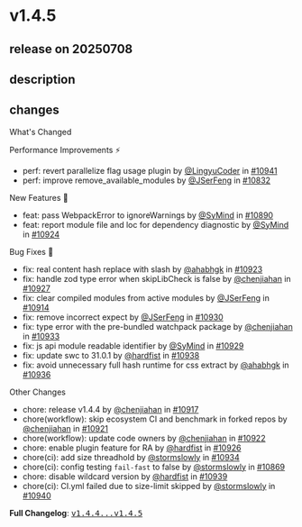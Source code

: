 # v1.4.5

## release on 20250708
## description
## changes
What's Changed

Performance Improvements ⚡

* perf: revert parallelize flag usage plugin by <a class="user-mention notranslate" data-hovercard-type="user" data-hovercard-url="/users/LingyuCoder/hovercard" data-octo-click="hovercard-link-click" data-octo-dimensions="link_type:self" href="https://github.com/LingyuCoder">@LingyuCoder</a> in <a class="issue-link js-issue-link" data-error-text="Failed to load title" data-id="3210908815" data-permission-text="Title is private" data-url="https://github.com/web-infra-dev/rspack/issues/10941" data-hovercard-type="pull_request" data-hovercard-url="/web-infra-dev/rspack/pull/10941/hovercard" href="https://github.com/web-infra-dev/rspack/pull/10941">#10941</a>
* perf: improve remove_available_modules by <a class="user-mention notranslate" data-hovercard-type="user" data-hovercard-url="/users/JSerFeng/hovercard" data-octo-click="hovercard-link-click" data-octo-dimensions="link_type:self" href="https://github.com/JSerFeng">@JSerFeng</a> in <a class="issue-link js-issue-link" data-error-text="Failed to load title" data-id="3186474692" data-permission-text="Title is private" data-url="https://github.com/web-infra-dev/rspack/issues/10832" data-hovercard-type="pull_request" data-hovercard-url="/web-infra-dev/rspack/pull/10832/hovercard" href="https://github.com/web-infra-dev/rspack/pull/10832">#10832</a>

New Features 🎉

* feat: pass WebpackError to ignoreWarnings by <a class="user-mention notranslate" data-hovercard-type="user" data-hovercard-url="/users/SyMind/hovercard" data-octo-click="hovercard-link-click" data-octo-dimensions="link_type:self" href="https://github.com/SyMind">@SyMind</a> in <a class="issue-link js-issue-link" data-error-text="Failed to load title" data-id="3198168606" data-permission-text="Title is private" data-url="https://github.com/web-infra-dev/rspack/issues/10890" data-hovercard-type="pull_request" data-hovercard-url="/web-infra-dev/rspack/pull/10890/hovercard" href="https://github.com/web-infra-dev/rspack/pull/10890">#10890</a>
* feat: report module file and loc for dependency diagnostic by <a class="user-mention notranslate" data-hovercard-type="user" data-hovercard-url="/users/SyMind/hovercard" data-octo-click="hovercard-link-click" data-octo-dimensions="link_type:self" href="https://github.com/SyMind">@SyMind</a> in <a class="issue-link js-issue-link" data-error-text="Failed to load title" data-id="3207839751" data-permission-text="Title is private" data-url="https://github.com/web-infra-dev/rspack/issues/10924" data-hovercard-type="pull_request" data-hovercard-url="/web-infra-dev/rspack/pull/10924/hovercard" href="https://github.com/web-infra-dev/rspack/pull/10924">#10924</a>

Bug Fixes 🐞

* fix: real content hash replace with slash by <a class="user-mention notranslate" data-hovercard-type="user" data-hovercard-url="/users/ahabhgk/hovercard" data-octo-click="hovercard-link-click" data-octo-dimensions="link_type:self" href="https://github.com/ahabhgk">@ahabhgk</a> in <a class="issue-link js-issue-link" data-error-text="Failed to load title" data-id="3207727714" data-permission-text="Title is private" data-url="https://github.com/web-infra-dev/rspack/issues/10923" data-hovercard-type="pull_request" data-hovercard-url="/web-infra-dev/rspack/pull/10923/hovercard" href="https://github.com/web-infra-dev/rspack/pull/10923">#10923</a>
* fix: handle zod type error when skipLibCheck is false by <a class="user-mention notranslate" data-hovercard-type="user" data-hovercard-url="/users/chenjiahan/hovercard" data-octo-click="hovercard-link-click" data-octo-dimensions="link_type:self" href="https://github.com/chenjiahan">@chenjiahan</a> in <a class="issue-link js-issue-link" data-error-text="Failed to load title" data-id="3207913272" data-permission-text="Title is private" data-url="https://github.com/web-infra-dev/rspack/issues/10927" data-hovercard-type="pull_request" data-hovercard-url="/web-infra-dev/rspack/pull/10927/hovercard" href="https://github.com/web-infra-dev/rspack/pull/10927">#10927</a>
* fix: clear compiled modules from active modules by <a class="user-mention notranslate" data-hovercard-type="user" data-hovercard-url="/users/JSerFeng/hovercard" data-octo-click="hovercard-link-click" data-octo-dimensions="link_type:self" href="https://github.com/JSerFeng">@JSerFeng</a> in <a class="issue-link js-issue-link" data-error-text="Failed to load title" data-id="3202206574" data-permission-text="Title is private" data-url="https://github.com/web-infra-dev/rspack/issues/10914" data-hovercard-type="pull_request" data-hovercard-url="/web-infra-dev/rspack/pull/10914/hovercard" href="https://github.com/web-infra-dev/rspack/pull/10914">#10914</a>
* fix: remove incorrect expect by <a class="user-mention notranslate" data-hovercard-type="user" data-hovercard-url="/users/JSerFeng/hovercard" data-octo-click="hovercard-link-click" data-octo-dimensions="link_type:self" href="https://github.com/JSerFeng">@JSerFeng</a> in <a class="issue-link js-issue-link" data-error-text="Failed to load title" data-id="3208060968" data-permission-text="Title is private" data-url="https://github.com/web-infra-dev/rspack/issues/10930" data-hovercard-type="pull_request" data-hovercard-url="/web-infra-dev/rspack/pull/10930/hovercard" href="https://github.com/web-infra-dev/rspack/pull/10930">#10930</a>
* fix: type error with the pre-bundled watchpack package by <a class="user-mention notranslate" data-hovercard-type="user" data-hovercard-url="/users/chenjiahan/hovercard" data-octo-click="hovercard-link-click" data-octo-dimensions="link_type:self" href="https://github.com/chenjiahan">@chenjiahan</a> in <a class="issue-link js-issue-link" data-error-text="Failed to load title" data-id="3208217876" data-permission-text="Title is private" data-url="https://github.com/web-infra-dev/rspack/issues/10933" data-hovercard-type="pull_request" data-hovercard-url="/web-infra-dev/rspack/pull/10933/hovercard" href="https://github.com/web-infra-dev/rspack/pull/10933">#10933</a>
* fix: js api module readable identifier by <a class="user-mention notranslate" data-hovercard-type="user" data-hovercard-url="/users/SyMind/hovercard" data-octo-click="hovercard-link-click" data-octo-dimensions="link_type:self" href="https://github.com/SyMind">@SyMind</a> in <a class="issue-link js-issue-link" data-error-text="Failed to load title" data-id="3208055754" data-permission-text="Title is private" data-url="https://github.com/web-infra-dev/rspack/issues/10929" data-hovercard-type="pull_request" data-hovercard-url="/web-infra-dev/rspack/pull/10929/hovercard" href="https://github.com/web-infra-dev/rspack/pull/10929">#10929</a>
* fix: update swc to 31.0.1 by <a class="user-mention notranslate" data-hovercard-type="user" data-hovercard-url="/users/hardfist/hovercard" data-octo-click="hovercard-link-click" data-octo-dimensions="link_type:self" href="https://github.com/hardfist">@hardfist</a> in <a class="issue-link js-issue-link" data-error-text="Failed to load title" data-id="3209324753" data-permission-text="Title is private" data-url="https://github.com/web-infra-dev/rspack/issues/10938" data-hovercard-type="pull_request" data-hovercard-url="/web-infra-dev/rspack/pull/10938/hovercard" href="https://github.com/web-infra-dev/rspack/pull/10938">#10938</a>
* fix: avoid unnecessary full hash runtime for css extract by <a class="user-mention notranslate" data-hovercard-type="user" data-hovercard-url="/users/ahabhgk/hovercard" data-octo-click="hovercard-link-click" data-octo-dimensions="link_type:self" href="https://github.com/ahabhgk">@ahabhgk</a> in <a class="issue-link js-issue-link" data-error-text="Failed to load title" data-id="3209061518" data-permission-text="Title is private" data-url="https://github.com/web-infra-dev/rspack/issues/10936" data-hovercard-type="pull_request" data-hovercard-url="/web-infra-dev/rspack/pull/10936/hovercard" href="https://github.com/web-infra-dev/rspack/pull/10936">#10936</a>

Other Changes

* chore: release v1.4.4 by <a class="user-mention notranslate" data-hovercard-type="user" data-hovercard-url="/users/chenjiahan/hovercard" data-octo-click="hovercard-link-click" data-octo-dimensions="link_type:self" href="https://github.com/chenjiahan">@chenjiahan</a> in <a class="issue-link js-issue-link" data-error-text="Failed to load title" data-id="3202905365" data-permission-text="Title is private" data-url="https://github.com/web-infra-dev/rspack/issues/10917" data-hovercard-type="pull_request" data-hovercard-url="/web-infra-dev/rspack/pull/10917/hovercard" href="https://github.com/web-infra-dev/rspack/pull/10917">#10917</a>
* chore(workflow): skip ecosystem CI and benchmark in forked repos by <a class="user-mention notranslate" data-hovercard-type="user" data-hovercard-url="/users/chenjiahan/hovercard" data-octo-click="hovercard-link-click" data-octo-dimensions="link_type:self" href="https://github.com/chenjiahan">@chenjiahan</a> in <a class="issue-link js-issue-link" data-error-text="Failed to load title" data-id="3207362477" data-permission-text="Title is private" data-url="https://github.com/web-infra-dev/rspack/issues/10921" data-hovercard-type="pull_request" data-hovercard-url="/web-infra-dev/rspack/pull/10921/hovercard" href="https://github.com/web-infra-dev/rspack/pull/10921">#10921</a>
* chore(workflow): update code owners by <a class="user-mention notranslate" data-hovercard-type="user" data-hovercard-url="/users/chenjiahan/hovercard" data-octo-click="hovercard-link-click" data-octo-dimensions="link_type:self" href="https://github.com/chenjiahan">@chenjiahan</a> in <a class="issue-link js-issue-link" data-error-text="Failed to load title" data-id="3207445544" data-permission-text="Title is private" data-url="https://github.com/web-infra-dev/rspack/issues/10922" data-hovercard-type="pull_request" data-hovercard-url="/web-infra-dev/rspack/pull/10922/hovercard" href="https://github.com/web-infra-dev/rspack/pull/10922">#10922</a>
* chore: enable plugin feature for RA by <a class="user-mention notranslate" data-hovercard-type="user" data-hovercard-url="/users/hardfist/hovercard" data-octo-click="hovercard-link-click" data-octo-dimensions="link_type:self" href="https://github.com/hardfist">@hardfist</a> in <a class="issue-link js-issue-link" data-error-text="Failed to load title" data-id="3207876370" data-permission-text="Title is private" data-url="https://github.com/web-infra-dev/rspack/issues/10926" data-hovercard-type="pull_request" data-hovercard-url="/web-infra-dev/rspack/pull/10926/hovercard" href="https://github.com/web-infra-dev/rspack/pull/10926">#10926</a>
* chore(ci): add size threadhold by <a class="user-mention notranslate" data-hovercard-type="user" data-hovercard-url="/users/stormslowly/hovercard" data-octo-click="hovercard-link-click" data-octo-dimensions="link_type:self" href="https://github.com/stormslowly">@stormslowly</a> in <a class="issue-link js-issue-link" data-error-text="Failed to load title" data-id="3208288778" data-permission-text="Title is private" data-url="https://github.com/web-infra-dev/rspack/issues/10934" data-hovercard-type="pull_request" data-hovercard-url="/web-infra-dev/rspack/pull/10934/hovercard" href="https://github.com/web-infra-dev/rspack/pull/10934">#10934</a>
* chore(ci): config testing <code>fail-fast</code> to false by <a class="user-mention notranslate" data-hovercard-type="user" data-hovercard-url="/users/stormslowly/hovercard" data-octo-click="hovercard-link-click" data-octo-dimensions="link_type:self" href="https://github.com/stormslowly">@stormslowly</a> in <a class="issue-link js-issue-link" data-error-text="Failed to load title" data-id="3194317985" data-permission-text="Title is private" data-url="https://github.com/web-infra-dev/rspack/issues/10869" data-hovercard-type="pull_request" data-hovercard-url="/web-infra-dev/rspack/pull/10869/hovercard" href="https://github.com/web-infra-dev/rspack/pull/10869">#10869</a>
* chore: disable wildcard version by <a class="user-mention notranslate" data-hovercard-type="user" data-hovercard-url="/users/hardfist/hovercard" data-octo-click="hovercard-link-click" data-octo-dimensions="link_type:self" href="https://github.com/hardfist">@hardfist</a> in <a class="issue-link js-issue-link" data-error-text="Failed to load title" data-id="3210836754" data-permission-text="Title is private" data-url="https://github.com/web-infra-dev/rspack/issues/10939" data-hovercard-type="pull_request" data-hovercard-url="/web-infra-dev/rspack/pull/10939/hovercard" href="https://github.com/web-infra-dev/rspack/pull/10939">#10939</a>
* chore(ci): CI.yml failed due to size-limit skipped by <a class="user-mention notranslate" data-hovercard-type="user" data-hovercard-url="/users/stormslowly/hovercard" data-octo-click="hovercard-link-click" data-octo-dimensions="link_type:self" href="https://github.com/stormslowly">@stormslowly</a> in <a class="issue-link js-issue-link" data-error-text="Failed to load title" data-id="3210897759" data-permission-text="Title is private" data-url="https://github.com/web-infra-dev/rspack/issues/10940" data-hovercard-type="pull_request" data-hovercard-url="/web-infra-dev/rspack/pull/10940/hovercard" href="https://github.com/web-infra-dev/rspack/pull/10940">#10940</a>

<strong>Full Changelog</strong>: <a class="commit-link" href="https://github.com/web-infra-dev/rspack/compare/v1.4.4...v1.4.5"><tt>v1.4.4...v1.4.5</tt></a>

